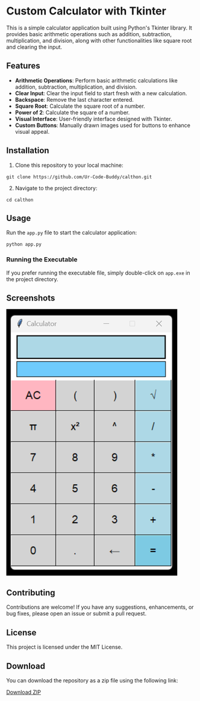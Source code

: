 # Custom Calculator with Tkinter

This is a simple calculator application built using Python's Tkinter library. It provides basic arithmetic operations such as addition, subtraction, multiplication, and division, along with other functionalities like square root and clearing the input.

## Features

- **Arithmetic Operations**: Perform basic arithmetic calculations like addition, subtraction, multiplication, and division.
- **Clear Input**: Clear the input field to start fresh with a new calculation.
- **Backspace**: Remove the last character entered.
- **Square Root**: Calculate the square root of a number.
- **Power of 2**: Calculate the square of a number.
- **Visual Interface**: User-friendly interface designed with Tkinter.
- **Custom Buttons**: Manually drawn images used for buttons to enhance visual appeal.

## Installation

1. Clone this repository to your local machine:

```
git clone https://github.com/Ur-Code-Buddy/calthon.git
```

2. Navigate to the project directory:

```
cd calthon
```


## Usage

Run the `app.py` file to start the calculator application:

```
python app.py
```

### Running the Executable

If you prefer running the executable file, simply double-click on `app.exe` in the project directory.


## Screenshots

![Calculator Screenshot](Images/calc_look.png)

## Contributing

Contributions are welcome! If you have any suggestions, enhancements, or bug fixes, please open an issue or submit a pull request.

## License

This project is licensed under the MIT License.

## Download

You can download the repository as a zip file using the following link:

[Download ZIP](https://github.com/Ur-Code-Buddy/calthon/archive/main.zip)
